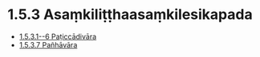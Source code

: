 

# 1.5.3 Asaṃkiliṭṭhaasaṃkilesikapada

* [1.5.3.1--6 Paṭiccādivāra](1.5.3/1.5.3.1--6.md)
* [1.5.3.7 Pañhāvāra](1.5.3/1.5.3.7.md)



